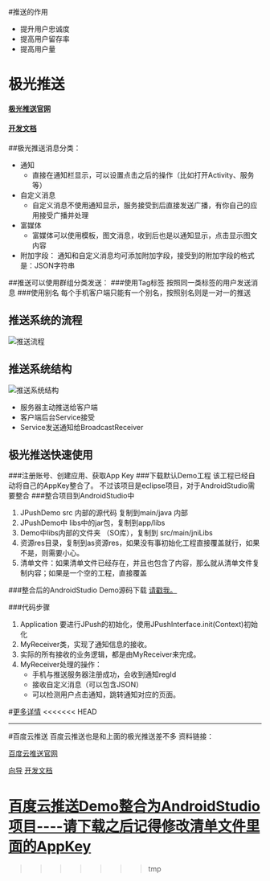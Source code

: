 #推送的作用
- 提升用户忠诚度
- 提高用户留存率
- 提高用户量

# 极光推送 
#### [极光推送官网](http://jpush.cn "极光推送")
#### [开发文档](http://jpush.cn "极光推送")

##极光推送消息分类：
- 通知
	- 直接在通知栏显示，可以设置点击之后的操作（比如打开Activity、服务等）
- 自定义消息
	- 自定义消息不使用通知显示，服务接受到后直接发送广播，有你自己的应用接受广播并处理
- 富媒体
	- 富媒体可以使用模板，图文消息，收到后也是以通知显示，点击显示图文内容
- 附加字段： 通知和自定义消息均可添加附加字段，接受到的附加字段的格式是：JSON字符串

##推送可以使用群组分类发送：
###使用Tag标签
按照同一类标签的用户发送消息
###使用别名
每个手机客户端只能有一个别名，按照别名则是一对一的推送


## 推送系统的流程

![推送流程](http://7xj2yt.com1.z0.glb.clouddn.com/android_JPush.png)

## 推送系统结构
![推送系统结构](http://7xj2yt.com1.z0.glb.clouddn.com/android_JPush_推送系统结构.png)

- 服务器主动推送给客户端
- 客户端后台Service接受
- Service发送通知给BroadcastReceiver

## 极光推送快速使用
###注册账号、创建应用、获取App Key
###下载默认Demo工程
该工程已经自动将自己的AppKey整合了。
不过该项目是eclipse项目，对于AndroidStudio需要整合
###整合项目到AndroidStudio中
1. JPushDemo src 内部的源代码 复制到main/java 内部
2. JPushDemo中 libs中的jar包，复制到app/libs 
3. Demo中libs内部的文件夹 （SO库），复制到 src/main/jniLibs
4. 资源res目录，复制到as资源res，如果没有事初始化工程直接覆盖就行，如果不是，则需要小心。
5. 清单文件：如果清单文件已经存在，并且也包含了内容，那么就从清单文件复制内容；如果是一个空的工程，直接覆盖

###整合后的AndroidStudio Demo源码下载
[请戳我。](http://7xnhm8.com1.z0.glb.clouddn.com/android_Jwenyue.zip)

###代码步骤
1. Application 要进行JPush的初始化，使用JPushInterface.init(Context)初始化
2. MyReceiver类，实现了通知信息的接收。
3. 实际的所有接收的业务逻辑，都是由MyReceiver来完成。
4. MyReceiver处理的操作：
	- 手机与推送服务器注册成功，会收到通知regId
	- 接收自定义消息（可以包含JSON）
	- 可以检测用户点击通知，跳转通知对应的页面。

#[更多详情](http://7xnhm8.com1.z0.glb.clouddn.com/android_JPush.pdf)
<<<<<<< HEAD


----------
#百度云推送
百度云推送也是和上面的极光推送差不多
资料链接：

[百度云推送官网](http://push.baidu.com/)

[向导](http://push.baidu.com/doc/guide/index)
[开发文档](http://push.baidu.com/doc/android/api)

[百度云推送Demo整合为AndroidStudio项目----请下载之后记得修改清单文件里面的AppKey](http://7xnhm8.com1.z0.glb.clouddn.com/android_BDPushDemo.zip)
=======
>>>>>>> tmp
